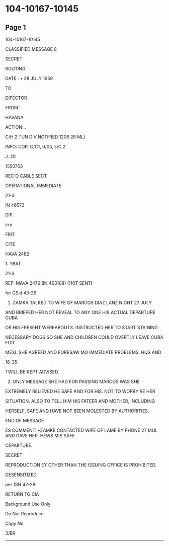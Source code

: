 # 104-10167-10145

## Page 1

104-10167-10145

CLASSIFIED MESSAGE 8

SECRET

ROUTING

DATE : • 28 JULY 1959

TO

DIFECTOR

FROM :

HAVANA

ACTION:..

C/H 2 TUN DIV NOTIFIED 1206 28 ML)

INFO: COP, C/C1, 0/05, s/C 2

J. 20

1550753

REC'O CABLE SECT

OPERATIONAL IMMEDIATE

21-3

IN 46573

DIP.

irro

FRIT

CITE

HAVA 2482

1: YBAT

21-3

REF: MAVA 2476 (IN 463108) (110T SENTI

for GSid 43-26

1. ZAMKA TALKED TO WIFE OF MARCOS DIAZ LANZ NIGHT 27 JULY

AND BRIEFED HER NOT REVEAL TO ANY ONE HIS ACTUAL DEPARTURE CUBA

OR HIS FRESENT WEREABOUTS. INSTRUCTED HER TO START STAINING

NECESSARY DOGS SO SHE AND CHILDREN COULD OVERTLY LEAVE CUBA FOR

MEXI. SHE AGREED AND FORESAW MO IMMEDIATE PROBLEMS. HQS AND

16-35

TWILL BE KEPT ADVISED.

2. ONLY MESSAGE SHE HAD FOR PASSING MARCOS WAS SHE

EXTREMELY RELIEVED HE SAFE AND FOR HIS. NOT TO WORRY RE HER

SITUATION. ALSO TO TELL HIM HIS FATEER AND MOTHER, INCLUDING

HERSELF, SAFE AND HAVE NOT BEEN MOLESTED BY AUTHORITIES.

END OF MESSAGE

ES COMMENT: •ZAMKE CONTACTED WIFE OF LAME BY PHONE 27 MUL AND GAVE HER. HEWS MIS SAFE

CEPARTURE.

SECRET

REPRODUCTION EY OTHER THAN THE ISSUING OFFICE IS PROHIBITED.

DESENSITIZED

per (SN 42-28

RETURN TO CIA

Background Use Only

Do Not Reproduce

Copy No

3/BR

---

